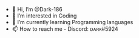 - 👋 Hi, I’m @Dark-186
- 👀 I’m interested in Coding
- 🌱 I’m currently learning Programming languages
- 📫 How to reach me - Discord: ᴅᴀʀᴋ#5924

<!---
Dark-186/Dark-186 is a ✨ special ✨ repository because its `README.md` (this file) appears on your GitHub profile.
You can click the Preview link to take a look at your changes.
--->
